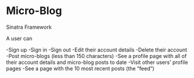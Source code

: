 # Micro-Blog

Sinatra Framework

A user can

-Sign up
-Sign in
-Sign out
-Edit their account details
-Delete their account
-Post micro-blogs (less than 150 characters)
-See a profile page with all of their account details and micro-blog posts to date
-Visit other users’ profile pages
-See a page with the 10 most recent posts (the “feed”)
